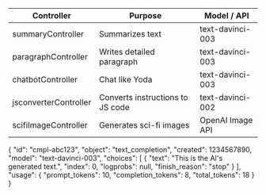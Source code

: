 | Controller            | Purpose                          | Model / API      |
| --------------------- | -------------------------------- | ---------------- |
| summaryController     | Summarizes text                  | text-davinci-003 |
| paragraphController   | Writes detailed paragraph        | text-davinci-003 |
| chatbotController     | Chat like Yoda                   | text-davinci-003 |
| jsconverterController | Converts instructions to JS code | text-davinci-002 |
| scifiImageController  | Generates sci-fi images          | OpenAI Image API |

<!-- default response from open AI -->
{
  "id": "cmpl-abc123",
  "object": "text_completion",
  "created": 1234567890,
  "model": "text-davinci-003",
  "choices": [
    {
      "text": "This is the AI's generated text.",
      "index": 0,
      "logprobs": null,
      "finish_reason": "stop"
    }
  ],
  "usage": {
    "prompt_tokens": 10,
    "completion_tokens": 8,
    "total_tokens": 18
  }
}
